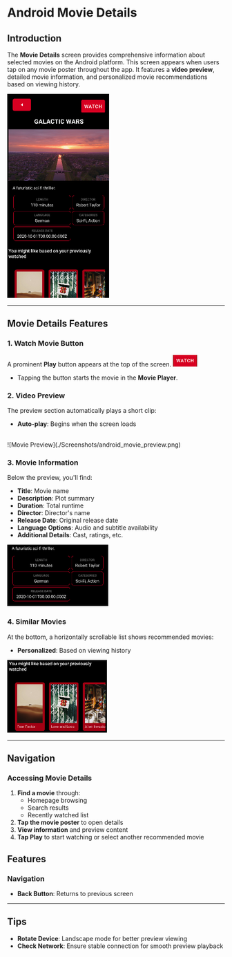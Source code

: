 # Android Movie Details

## Introduction

The **Movie Details** screen provides comprehensive information about selected movies on the Android platform. This screen appears when users tap on any movie poster throughout the app. It features a **video preview**, detailed movie information, and personalized movie recommendations based on viewing history.

![Movie Popup](./Screenshots/android_movie_popup.png)

---

## Movie Details Features

### 1. **Watch Movie Button**
A prominent **Play** button appears at the top of the screen.
![Watch Movie](./Screenshots/android_watch_movie.png)

- Tapping the button starts the movie in the **Movie Player**.


### 2. **Video Preview**
The preview section automatically plays a short clip:

- **Auto-play**: Begins when the screen loads
<br>
![Movie Preview](./Screenshots/android_movie_preview.png)

### 3. **Movie Information**
Below the preview, you'll find:

- **Title**: Movie name
- **Description**: Plot summary
- **Duration**: Total runtime
- **Director**: Director's name
- **Release Date**: Original release date
- **Language Options**: Audio and subtitle availability
- **Additional Details**: Cast, ratings, etc.

![Movie Info](./Screenshots/android_movie_info.png)

### 4. **Similar Movies**
At the bottom, a horizontally scrollable list shows recommended movies:

- **Personalized**: Based on viewing history

![Movie Recommendations](./Screenshots/android_movie_recommendations.png)

---

## Navigation

### Accessing Movie Details
1. **Find a movie** through:
   - Homepage browsing
   - Search results
   - Recently watched list
2. **Tap the movie poster** to open details
3. **View information** and preview content
4. **Tap Play** to start watching or select another recommended movie

## Features

### Navigation
- **Back Button**: Returns to previous screen
---

## Tips
- **Rotate Device**: Landscape mode for better preview viewing
- **Check Network**: Ensure stable connection for smooth preview playback
